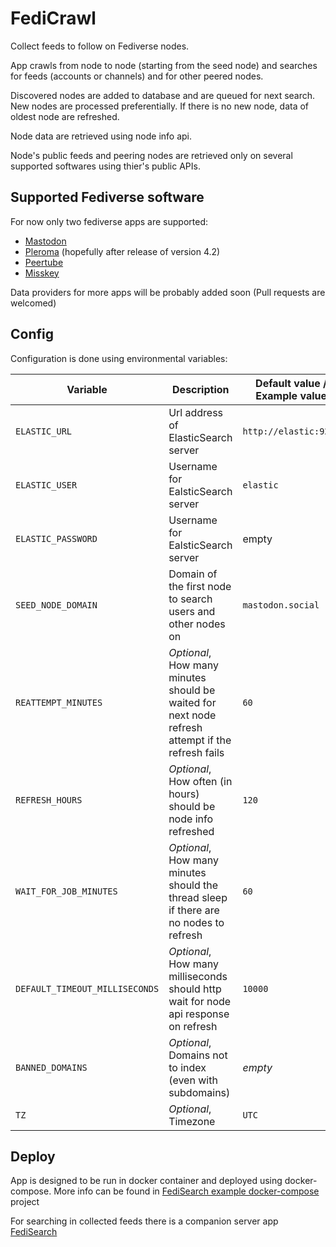 # FediCrawl

Collect feeds to follow on Fediverse nodes.

App crawls from node to node (starting from the seed node) and searches for feeds (accounts or channels) and for other peered nodes.

Discovered nodes are added to database and are queued for next search.
New nodes are processed preferentially. If there is no new node, data of oldest node are refreshed.

Node data are retrieved using node info api.

Node's public feeds and peering nodes are retrieved only on several supported softwares using thier's public APIs.

## Supported Fediverse software
For now only two fediverse apps are supported:
* [Mastodon](https://joinmastodon.org/)
* [Pleroma](https://pleroma.social/#featured-instances) (hopefully after release of version 4.2)
* [Peertube](https://joinpeertube.org/)
* [Misskey](https://join.misskey.page/)

Data providers for more apps will be probably added soon (Pull requests are welcomed)

## Config

Configuration is done using environmental variables:

| Variable                       | Description                                                                                      | Default value / Example value |
|--------------------------------|--------------------------------------------------------------------------------------------------|-------------------------------|
 | `ELASTIC_URL`                  | Url address of ElasticSearch server                                                              | `http://elastic:9200`         |
| `ELASTIC_USER`                 | Username for EalsticSearch server                                                                | `elastic`                     |
| `ELASTIC_PASSWORD`             | Username for EalsticSearch server                                                                | empty                         |
| `SEED_NODE_DOMAIN`             | Domain of the first node to search users and other nodes on                                      | `mastodon.social`             |
| `REATTEMPT_MINUTES`            | _Optional_, How many minutes should be waited for next node refresh attempt if the refresh fails | `60 `                         | 
| `REFRESH_HOURS`                | _Optional_, How often (in hours) should be node info refreshed                                   | `120`                         |
| `WAIT_FOR_JOB_MINUTES`         | _Optional_, How many minutes should the thread sleep if there are no nodes to refresh            | `60`                          |
| `DEFAULT_TIMEOUT_MILLISECONDS` | _Optional_, How many milliseconds should http wait for node api response on refresh              | `10000`                       |
| `BANNED_DOMAINS`               | _Optional_, Domains not to index (even with subdomains)                                          | _empty_                       |
| `TZ`                           | _Optional_, Timezone                                                                             | `UTC`                         |
## Deploy
App is designed to be run in docker container and deployed using docker-compose. 
More info can be found in [FediSearch example docker-compose](https://github.com/Stopka/fedisearch-compose) project

For searching in collected feeds there is a companion server app [FediSearch](https://github.com/Stopka/fedisearch)
